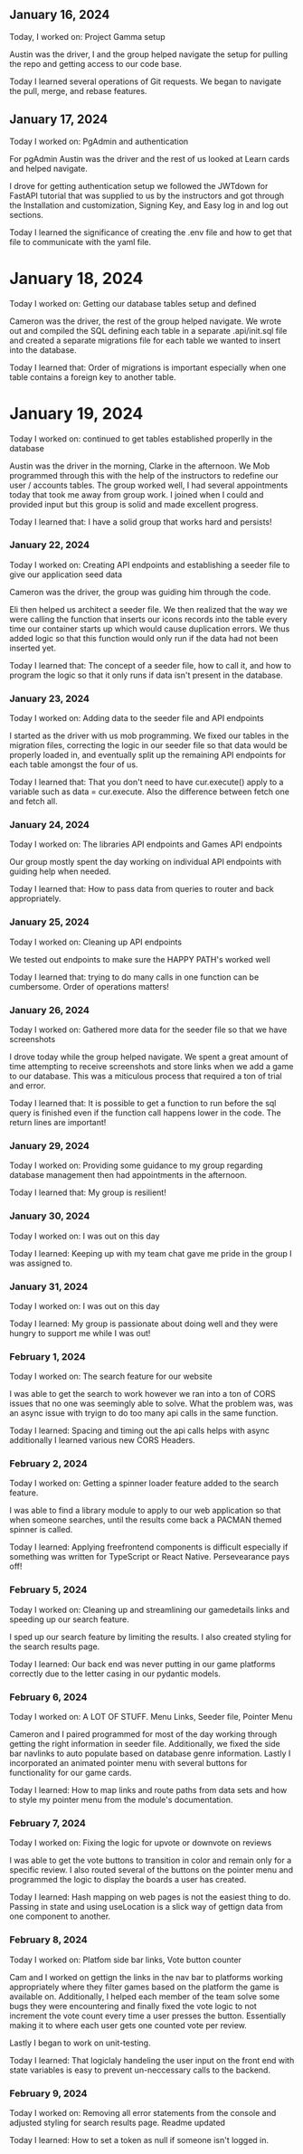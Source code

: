 ## January 16, 2024

Today, I worked on: Project Gamma setup

Austin was the driver, I and the group helped navigate the setup for pulling the repo and getting access to our code base.

Today I learned several operations of Git requests.  We began to navigate the pull, merge, and rebase features.

## January 17, 2024

Today I worked on: PgAdmin and authentication

For pgAdmin Austin was the driver and the rest of us looked at Learn cards and helped navigate.

I drove for getting authentication setup we followed the JWTdown for FastAPI tutorial that was supplied to us by the instructors and got through the Installation and customization, Signing Key, and Easy log in and log out sections.

Today I learned the significance of creating the .env file and how to get that file to communicate with the yaml file.

# January 18, 2024

Today I worked on: Getting our database tables setup and defined

Cameron was the driver, the rest of the group helped navigate. We wrote out and compiled the SQL defining each table in a separate .api/init.sql file and created a separate migrations file for each table we wanted to insert into the database.

Today I learned that: Order of migrations is important especially when one table contains a foreign key to another table.

# January 19, 2024

Today I worked on: continued to get tables established properlly in the database

Austin was the driver in the morning, Clarke in the afternoon.  We Mob programmed through this with the help of the instructors to redefine our user / accounts tables.  The group worked well, I had several appointments today that took me away from group work.  I joined when I could and provided input but this group is solid and made excellent progress.



Today I learned that: I have a solid group that works hard and persists!

### January 22, 2024

Today I worked on: Creating API endpoints and establishing a seeder file to give our application seed data

Cameron was the driver, the group was guiding him through the code.

Eli then helped us architect a seeder file. We then realized that the way we were calling the function that inserts our icons records into the table every time our container starts up which would cause duplication errors. We thus added logic so that this function would only run if the data had not been inserted yet.



Today I learned that: The concept of a seeder file, how to call it, and how to program the logic so that it only runs if data isn't present in the database.

### January 23, 2024

Today I worked on: Adding data to the seeder file and API endpoints

I started as the driver with us mob programming. We fixed our tables in the migration files, correcting the logic in our seeder file so that data would be properly loaded in, and eventually split up the remaining API endpoints for each table amongst the four of us.

Today I learned that: That you don't need to have cur.execute() apply to a variable such as data = cur.execute.  Also the difference between fetch one and fetch all.

### January 24, 2024

Today I worked on: The libraries API endpoints and Games API endpoints

Our group mostly spent the day working on individual API endpoints with guiding help when needed.

Today I learned that: How to pass data from queries to router and back appropriately.

### January 25, 2024

Today I worked on: Cleaning up API endpoints

We tested out endpoints to make sure the HAPPY PATH's worked well

Today I learned that: trying to do many calls in one function can be cumbersome.  Order of operations matters!

### January 26, 2024

Today I worked on: Gathered more data for the seeder file so that we have screenshots

I drove today while the group helped navigate. We spent a great amount of time attempting to receive screenshots and store links when we add a game to our database. This was a miticulous process that required a ton of trial and error.

Today I learned that: It is possible to get a function to run before the sql query is finished even if the function call happens lower in the code.  The return lines are important!

### January 29, 2024

Today I worked on: Providing some guidance to my group regarding database management then had appointments in the afternoon.


Today I learned that: My group is resilient!

### January 30, 2024

Today I worked on: I was out on this day


Today I learned: Keeping up with my team chat gave me pride in the group I was assigned to.

### January 31, 2024

Today I worked on: I was out on this day

Today I learned: My group is passionate about doing well and they were hungry to support me while I was out!


### February 1, 2024

Today I worked on: The search feature for our website

I was able to get the search to work however we ran into a ton of CORS issues that no one was seemingly able to solve.  What the problem was, was an async issue with tryign to do too many api calls in the same function.

Today I learned: Spacing and timing out the api calls helps with async additionally I learned various new CORS Headers.


### February 2, 2024

Today I worked on: Getting a spinner loader feature added to the search feature.

I was able to find a library module to apply to our web application so that when someone searches, until the results come back a PACMAN themed spinner is called.

Today I learned: Applying freefrontend components is difficult especially if something was written for TypeScript or React Native.  Persevearance pays off!


### February 5, 2024

Today I worked on: Cleaning up and streamlining our gamedetails links and speeding up our search feature.

I sped up our search feature by limiting the results.  I also created styling for the search results page.

Today I learned: Our back end was never putting in our game platforms correctly due to the letter casing in our pydantic models.


### February 6, 2024

Today I worked on: A LOT OF STUFF.  Menu Links, Seeder file, Pointer Menu

Cameron and I paired programmed for most of the day working through getting the right information in seeder file.  Additionally, we fixed the side bar navlinks to auto populate based on database genre information. Lastly I incorporated an animated pointer menu with several buttons for functionality for our game cards.

Today I learned: How to map links and route paths from data sets and how to style my pointer menu from the module's documentation.


### February 7, 2024

Today I worked on: Fixing the logic for upvote or downvote on reviews

I was able to get the vote buttons to transition in color and remain only for a specific review. I also routed several of the buttons on the pointer menu and programmed the logic to display the boards a user has created.

Today I learned: Hash mapping on web pages is not the easiest thing to do.  Passing in state and using useLocation is a slick way of gettign data from one component to another.


### February 8, 2024

Today I worked on: Platfom side bar links, Vote button counter

Cam and I worked on gettign the links in the nav bar to platforms working appropriately where they filter games based on the platform the game is available on.  Additionally, I helped each member of the team solve some bugs they were encountering and finally fixed the vote logic to not increment the vote count every time a user presses the button.  Essentially making it to where each user gets one counted vote per review.

Lastly I began to work on unit-testing.

Today I learned: That logiclaly handeling the user input on the front end with state variables is easy to prevent un-neccessary calls to the backend.


### February 9, 2024

Today I worked on: Removing all error statements from the console and adjusted styling for search results page.  Readme updated

Today I learned: How to set a token as null if someone isn't logged in.
